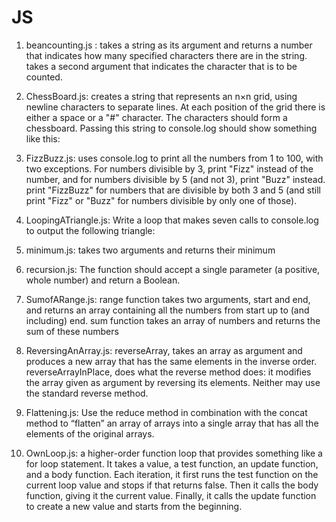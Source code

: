 # JS
1. beancounting.js : takes a string as its argument and returns a number that indicates how many specified characters there are in the string.
takes a second argument that indicates the character that is to be counted.

2. ChessBoard.js: creates a string that represents an n×n grid, using newline characters to separate lines. 
At each position of the grid there is either a space or a "#" character. The characters should form a chessboard.
Passing this string to console.log should show something like this:

3. FizzBuzz.js: uses console.log to print all the numbers from 1 to 100, with two exceptions. 
For numbers divisible by 3, print "Fizz" instead of the number, 
and for numbers divisible by 5 (and not 3), print "Buzz" instead.
print "FizzBuzz" for numbers that are divisible by both 3 and 5 (and still print "Fizz" or "Buzz" for numbers divisible by only one of those).

4. LoopingATriangle.js: Write a loop that makes seven calls to console.log to output the following triangle:

5. minimum.js: takes two arguments and returns their minimum

6. recursion.js: The function should accept a single parameter (a positive, whole number) and return a Boolean.

7. SumofARange.js: range function takes two arguments, start and end, and returns an array containing all the numbers from start up to (and including) end.
sum function takes an array of numbers and returns the sum of these numbers

8. ReversingAnArray.js: reverseArray, takes an array as argument and produces a new array that has the same elements in the inverse order. 
reverseArrayInPlace, does what the reverse method does: it modifies the array given as argument by reversing its elements. 
Neither may use the standard reverse method.

9. Flattening.js: Use the reduce method in combination with the concat method to “flatten” an array of arrays into a single array that has all the elements of the original arrays.

10. OwnLoop.js: a higher-order function loop that provides something like a for loop statement. It takes a value, a test function, an update function, and a body function. Each iteration, it first runs the test function on the current loop value and stops if that returns false. Then it calls the body function, giving it the current value. Finally, it calls the update function to create a new value and starts from the beginning.
